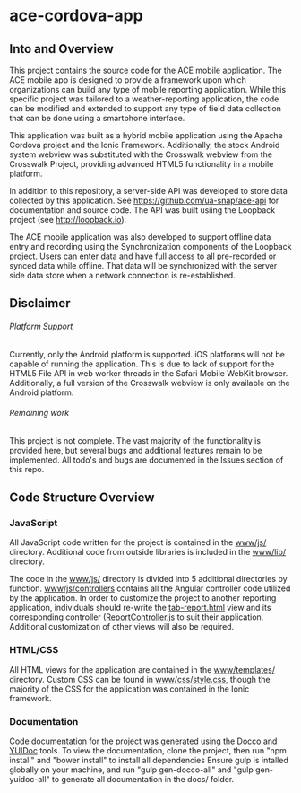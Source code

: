 # ace-cordova-app

## Into and Overview
This project contains the source code for the ACE mobile application.  The ACE mobile app is designed to provide a
framework upon which organizations can build any type of mobile reporting application.  While this specific project
was tailored to a weather-reporting application, the code can be modified and extended to support any type of field
data collection that can be done using a smartphone interface.  

This application was built as a hybrid mobile application
using the Apache Cordova project and the Ionic Framework.  Additionally, the stock Android system webview was substituted
with the Crosswalk webview from the Crosswalk Project, providing advanced HTML5 functionality in a mobile platform.

In addition to this repository, a server-side API was developed to store data collected by this application.  See 
https://github.com/ua-snap/ace-api for documentation and source code.  The API was built usiing the Loopback project 
(see http://loopback.io).

The ACE mobile application was also developed to support offline data entry and recording using the Synchronization 
components of the Loopback project.  Users can enter data and have full access to all pre-recorded or synced data
while offline.  That data will be synchronized with the server side data store when a network connection is 
re-established.

## Disclaimer
###### Platform Support
Currently, only the Android platform is supported.  iOS platforms will not be capable of running the application.  This 
is due to lack of support for the HTML5 File API in web worker threads in the Safari Mobile WebKit browser.  Additionally,
a full version of the Crosswalk webview is only available on the Android platform.

###### Remaining work
This project is not complete.  The vast majority of the functionality is provided here, but several bugs and additional
features remain to be implemented.  All todo's and bugs are documented in the Issues section of this repo.

## Code Structure Overview
### JavaScript
All JavaScript code written for the project is contained in the [www/js/](https://github.com/ua-snap/ace-cordova-app/tree/master/www/js)
directory.  Additional code from outside libraries is included in the [www/lib/](https://github.com/ua-snap/ace-cordova-app/tree/master/www/lib)
directory.

The code in the [www/js/](https://github.com/ua-snap/ace-cordova-app/tree/master/www/js) directory is divided into 5
additional directories by function. [www/js/controllers](https://github.com/ua-snap/ace-cordova-app/tree/master/www/js/controllers)
contains all the Angular controller code utilized by the application.  In order to customize the project to another 
reporting application, individuals should re-write the [tab-report.html](https://github.com/ua-snap/ace-cordova-app/tree/master/www/templates/tab-report.html) 
view and its corresponding controller ([ReportController.js](https://github.com/ua-snap/ace-cordova-app/tree/master/www/js/controllers/ReportController.js)
to suit their application.  Additional customization of other views will also be required.

### HTML/CSS
All HTML views for the application are contained in the [www/templates/](https://github.com/ua-snap/ace-cordova-app/tree/master/www/templates)
directory.  Custom CSS can be found in [www/css/style.css](https://github.com/ua-snap/ace-cordova-app/blob/master/www/css/style.css), 
though the majority of the CSS for the application was contained in the Ionic framework.

### Documentation
Code documentation for the project was generated using the [Docco](http://jashkenas.github.io/docco/) and [YUIDoc](http://yui.github.io/yuidoc/)
tools. To view the documentation, clone the project, then run "npm install" and "bower install" to install all dependencies
Ensure gulp is intalled globally on your machine, and run "gulp gen-docco-all" and "gulp gen-yuidoc-all" to generate all
documentation in the docs/ folder.
